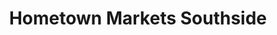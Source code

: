 ---
title: "Hometown Markets Southside"
url: /owosso/hometown-markets-southside/
shop: Lebensmittel
---